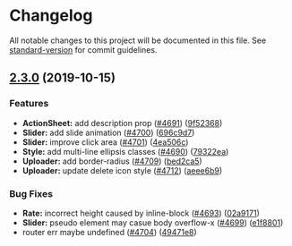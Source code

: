 # Changelog

All notable changes to this project will be documented in this file. See [standard-version](https://github.com/conventional-changelog/standard-version) for commit guidelines.

## [2.3.0](https://github.com/youzan/vant/compare/v2.2.7...v2.3.0) (2019-10-15)


### Features

* **ActionSheet:** add description prop ([#4691](https://github.com/youzan/vant/issues/4691)) ([9f52368](https://github.com/youzan/vant/commit/9f523682e00d28d3b6c2e3405bb1bbd80652aaac))
* **Slider:** add slide animation ([#4700](https://github.com/youzan/vant/issues/4700)) ([696c9d7](https://github.com/youzan/vant/commit/696c9d71d5f37f55ac1fedc5ee4ca87b3a311dbe))
* **Slider:** improve click area ([#4701](https://github.com/youzan/vant/issues/4701)) ([4ea506c](https://github.com/youzan/vant/commit/4ea506c55950e4e0af986dd0c73fc9e9a8e47e14))
* **Style:** add multi-line ellipsis classes ([#4690](https://github.com/youzan/vant/issues/4690)) ([79322ea](https://github.com/youzan/vant/commit/79322ea8922ea5016f31b790ea0a70e7fa6c51ad))
* **Uploader:** add border-radius ([#4709](https://github.com/youzan/vant/issues/4709)) ([bed2ca5](https://github.com/youzan/vant/commit/bed2ca506392d40fa071f436de9552c5abd83118))
* **Uploader:** update delete icon style ([#4712](https://github.com/youzan/vant/issues/4712)) ([aeee6b9](https://github.com/youzan/vant/commit/aeee6b97d18dfe6aca7b34f2ad8fe3bc27d9c450))


### Bug Fixes

* **Rate:** incorrect height caused by inline-block ([#4693](https://github.com/youzan/vant/issues/4693)) ([02a9171](https://github.com/youzan/vant/commit/02a9171453d6be42de78b31ea2c3e39532c435f5))
* **Slider:** pseudo element may casue body overflow-x ([#4699](https://github.com/youzan/vant/issues/4699)) ([e1f8801](https://github.com/youzan/vant/commit/e1f88014d6f2d3cc6b259dfb44d4a33a7bbafbef))
* router err maybe undefined ([#4704](https://github.com/youzan/vant/issues/4704)) ([49471e8](https://github.com/youzan/vant/commit/49471e845eac3ba1e19c182574b23239b83bdf1d))
